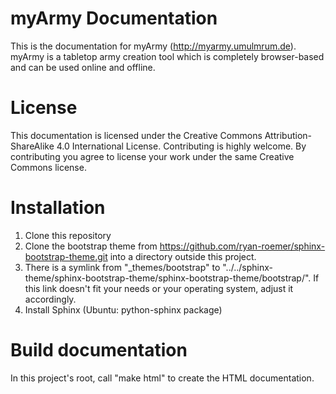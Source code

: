 myArmy Documentation
====================

This is the documentation for myArmy (http://myarmy.umulmrum.de).
myArmy is a tabletop army creation tool which is completely browser-based and can be used online and offline.

License
=======

This documentation is licensed under the Creative Commons Attribution-ShareAlike 4.0 International License.
Contributing is highly welcome. By contributing you agree to license your work under the same Creative Commons license.

Installation
============

1. Clone this repository
2. Clone the bootstrap theme from https://github.com/ryan-roemer/sphinx-bootstrap-theme.git  into a directory outside this project.
3. There is a symlink from "_themes/bootstrap" to "../../sphinx-theme/sphinx-bootstrap-theme/sphinx-bootstrap-theme/bootstrap/". If this link doesn't fit your needs or your operating system, adjust it accordingly.
4. Install Sphinx (Ubuntu: python-sphinx package)

Build documentation
===================

In this project's root, call "make html" to create the HTML documentation.

